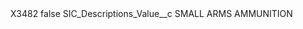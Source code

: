 <?xml version="1.0" encoding="UTF-8"?>
<CustomMetadata xmlns="http://soap.sforce.com/2006/04/metadata" xmlns:xsi="http://www.w3.org/2001/XMLSchema-instance" xmlns:xsd="http://www.w3.org/2001/XMLSchema">
    <label>X3482</label>
    <protected>false</protected>
    <values>
        <field>SIC_Descriptions_Value__c</field>
        <value xsi:type="xsd:string">SMALL ARMS AMMUNITION</value>
    </values>
</CustomMetadata>
